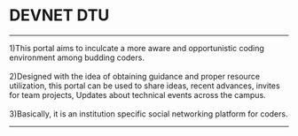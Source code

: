 <h1>DEVNET DTU</h1>
<hr>
1)This portal aims to inculcate a more aware and opportunistic coding environment among budding coders.
<br><br>2)Designed with the idea of obtaining guidance and proper resource utilization, this portal can be used to share ideas, recent advances, invites for team projects, Updates about technical events across the campus. 
<br><br>3)Basically, it is an institution specific social networking platform for coders.
<hr><br>

